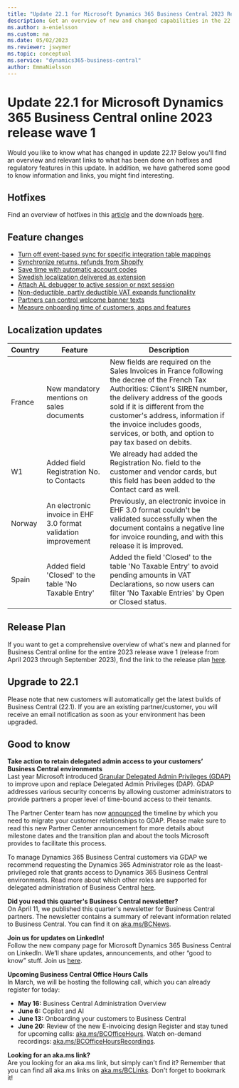 ```yaml
---
title: "Update 22.1 for Microsoft Dynamics 365 Business Central 2023 Release Wave 1"
description: Get an overview of new and changed capabilities in the 22.1 update of Business Central online, which is part of 2023 release wave 1.
ms.author: a-enielsson
ms.custom: na
ms.date: 05/02/2023
ms.reviewer: jswymer
ms.topic: conceptual
ms.service: "dynamics365-business-central"
author: EmmaNielsson
---
```


# Update 22.1 for Microsoft Dynamics 365 Business Central online 2023 release wave 1

Would you like to know what has changed in update 22.1? Below you'll find an overview and relevant links to what has been done on hotfixes and regulatory features in this update. In addition, we have gathered some good to know information and links, you might find interesting.

## Hotfixes

Find an overview of hotfixes in this [article](https://support.microsoft.com/help/5026932) and the downloads [here](https://aka.ms/BCDownload).

## Feature changes  
- [Turn off event-based sync for specific integration table mappings](/dynamics365/release-plan/2023wave1/smb/dynamics365-business-central/turn-off-event-based-synch-specific-integration-table-mappings)
- [Synchronize returns, refunds from Shopify](/dynamics365/release-plan/2023wave1/smb/dynamics365-business-central/synchronize-returns-refunds-shopify)
- [Save time with automatic account codes](/dynamics365/release-plan/2023wave1/smb/dynamics365-business-central/automatic-account-codes)
- [Swedish localization delivered as extension](/dynamics365/release-plan/2023wave1/smb/dynamics365-business-central/swedish-localization-app--delocalization) 
- [Attach AL debugger to active session or next session](/dynamics365/release-plan/2023wave1/smb/dynamics365-business-central/attach-al-debugger-active-session-or-next-session-specific-user)  
- [Non-deductible, partly deductible VAT expands functionality](/dynamics365/release-plan/2023wave1/smb/dynamics365-business-central/non-deductible-partly-deductible-vat-expands-functionality)
- [Partners can control welcome banner texts](../administration/onboarding-welcome-banner.md)
- [Measure onboarding time of customers, apps and features](../administration/onboarding-telemetry.md)

## Localization updates

| Country| Feature  |Description|
|-------------|--------------|--------------|
| France | New mandatory mentions on sales documents | New fields are required on the Sales Invoices in France following the decree of the French Tax Authorities: Client's SIREN number, the delivery address of the goods sold if it is different from the customer's address, information if the invoice includes goods, services, or both, and option to pay tax based on debits. |
| W1 | Added field Registration No. to Contacts | We already had added the Registration No. field to the customer and vendor cards, but this field has been added to the Contact card as well. |
| Norway | An electronic invoice in EHF 3.0 format validation improvement | Previously, an electronic invoice in EHF 3.0 format couldn't be validated successfully when the document contains a negative line for invoice rounding, and with this release it is improved. |
| Spain | Added field 'Closed' to the table 'No Taxable Entry' | Added the field 'Closed' to the table 'No Taxable Entry' to avoid pending amounts in VAT Declarations, so now users can filter 'No Taxable Entries' by Open or Closed status. |

## Release Plan

If you want to get a comprehensive overview of what's new and planned for Business Central online for the entire 2023 release wave 1 (release from April 2023 through September 2023), find the link to the release plan [here](https://aka.ms/BCReleasePlan).

## Upgrade to 22.1

Please note that new customers will automatically get the latest builds of Business Central (22.1). If you are an existing partner/customer, you will receive an email notification as soon as your environment has been upgraded.

## Good to know

**Take action to retain delegated admin access to your customers’ Business Central environments**  
Last year Microsoft introduced [Granular Delegated Admin Privileges (GDAP)](/partner-center/gdap-introduction) to improve upon and replace Delegated Admin Privileges (DAP). GDAP addresses various security concerns by allowing customer administrators to provide partners a proper level of time-bound access to their tenants.

The Partner Center team has now [announced](/partner-center/announcements/2023-march#9) the timeline by which you need to migrate your customer relationships to GDAP. Please make sure to read this new Partner Center announcement for more details about milestone dates and the transition plan and about the tools Microsoft provides to facilitate this process.

To manage Dynamics 365 Business Central customers via GDAP we recommend requesting the Dynamics 365 Administrator role as the least-privileged role that grants access to Dynamics 365 Business Central environments. Read more about which other roles are supported for delegated administration of Business Central [here](/dynamics365/business-central/dev-itpro/administration/delegated-admin).


**Did you read this quarter's Business Central newsletter?**  
On April 11, we published this quarter's newsletter for Business Central partners. The newsletter contains a summary of relevant information related to Business Central. You can find it on  [aka.ms/BCNews](https://aka.ms/BCNews). 

**Join us for updates on LinkedIn!**  
Follow the new company page for Microsoft Dynamics 365 Business Central on LinkedIn. We’ll share updates, announcements, and other “good to know” stuff. Join us [here](https://www.linkedin.com/company/microsoft-dynamics-365-business-central/). 

**Upcoming Business Central Office Hours Calls**  
In March, we will be hosting the following call, which you can already register for today:

- **May 16:** Business Central Administration Overview
- **June 6:** Copilot and AI
- **June 13:** Onboarding your customers to Business Central
- **June 20:** Review of the new E-invoicing design 
Register and stay tuned for upcoming calls: [aka.ms/BCOfficeHours](https://aka.ms/BCOfficeHours). Watch on-demand recordings: [aka.ms/BCOfficeHoursRecordings](https://aka.ms/BCOfficeHoursRecordings). 

**Looking for an aka.ms link?**  
Are you looking for an aka.ms link, but simply can't find it? Remember that you can find all aka.ms links on [aka.ms/BCLinks](https://aka.ms/BCLinks). Don't forget to bookmark it!
